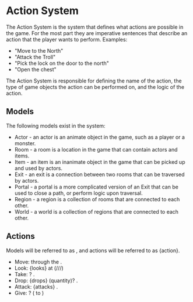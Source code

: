 # Action System

The Action System is the system that defines what actions are possible in the game. For the most part they are imperative sentences
that describe an action that the player wants to perform. Examples:

- "Move to the North"
- "Attack the Troll"
- "Pick the lock on the door to the north"
- "Open the chest"

The Action System is responsible for defining the name of the action, the type of game objects the action can be performed on, and the logic of the action. 

## Models

The following models exist in the system:

- Actor - an actor is an animate object in the game, such as a player or a monster.
- Room - a room is a location in the game that can contain actors and items.
- Item - an item is an inanimate object in the game that can be picked up and used by actors.
- Exit - an exit is a connection between two rooms that can be traversed by actors.
- Portal - a portal is a more complicated version of an Exit that can be used to close a path, or perform logic upon traversal.
- Region - a region is a collection of rooms that are connected to each other.
- World - a world is a collection of regions that are connected to each other.

## Actions

Models will be referred to as <Model>, and actions will be referred to as {action}.

- Move: <Actor> <move> through the <Exit>.
- Look: <Actor> {looks} at (<Room>/<Item>/<Actor>/<Exit>)
- Take: <Actor> <take> <quantity>? <Item>.
- Drop: <Actor> {drops} (quantity)? <Item>.
- Attack: <Actor> {attacks} <Actor>.
- Give: <Actor> <give> <quantity>? (<Item> to <Player>)
